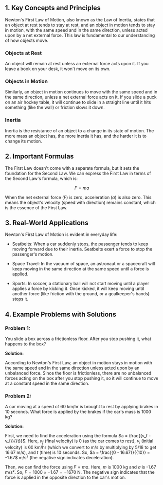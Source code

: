 ## 1. Key Concepts and Principles

Newton's First Law of Motion, also known as the Law of Inertia, states that an object at rest tends to stay at rest, and an object in motion tends to stay in motion, with the same speed and in the same direction, unless acted upon by a net external force. This law is fundamental to our understanding of how objects move.

### Objects at Rest

An object will remain at rest unless an external force acts upon it. If you leave a book on your desk, it won't move on its own.

### Objects in Motion

Similarly, an object in motion continues to move with the same speed and in the same direction, unless a net external force acts on it. If you slide a puck on an air hockey table, it will continue to slide in a straight line until it hits something (like the wall) or friction slows it down.

### Inertia

Inertia is the resistance of an object to a change in its state of motion. The more mass an object has, the more inertia it has, and the harder it is to change its motion. 

## 2. Important Formulas

The First Law doesn't come with a separate formula, but it sets the foundation for the Second Law. We can express the First Law in terms of the Second Law's formula, which is:

$$ F = ma $$

When the net external force ($F$) is zero, acceleration ($a$) is also zero. This means the object's velocity (speed with direction) remains constant, which is the essence of the First Law.

## 3. Real-World Applications

Newton's First Law of Motion is evident in everyday life:

- Seatbelts: When a car suddenly stops, the passenger tends to keep moving forward due to their inertia. Seatbelts exert a force to stop the passenger's motion.

- Space Travel: In the vacuum of space, an astronaut or a spacecraft will keep moving in the same direction at the same speed until a force is applied.

- Sports: In soccer, a stationary ball will not start moving until a player applies a force by kicking it. Once kicked, it will keep moving until another force (like friction with the ground, or a goalkeeper's hands) stops it.

## 4. Example Problems with Solutions

### Problem 1:

You slide a box across a frictionless floor. After you stop pushing it, what happens to the box?

**Solution:**

According to Newton's First Law, an object in motion stays in motion with the same speed and in the same direction unless acted upon by an unbalanced force. Since the floor is frictionless, there are no unbalanced forces acting on the box after you stop pushing it, so it will continue to move at a constant speed in the same direction.

### Problem 2:

A car moving at a speed of 60 km/hr is brought to rest by applying brakes in 10 seconds. What force is applied by the brakes if the car's mass is 1000 kg?

**Solution:**

First, we need to find the acceleration using the formula $a = \frac{{v_f - v_i}}{{t}}$. Here, $v_f$ (final velocity) is 0 (as the car comes to rest), $v_i$ (initial velocity) is 60 km/hr (which we convert to m/s by multiplying by 5/18 to get 16.67 m/s), and $t$ (time) is 10 seconds. So, $a = \frac{{0 - 16.67}}{{10}} = -1.67$ m/s² (the negative sign indicates deceleration).

Then, we can find the force using $F = ma$. Here, $m$ is 1000 kg and $a$ is -1.67 m/s². So, $F = 1000 \times -1.67 = -1670$ N. The negative sign indicates that the force is applied in the opposite direction to the car's motion.